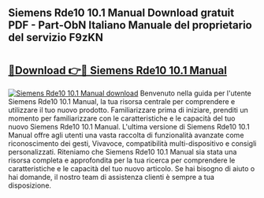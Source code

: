 ## Siemens Rde10 10.1 Manual Download gratuit PDF - Part-ObN Italiano Manuale del proprietario del servizio F9zKN

# <h2><a href="http://dfbp1np.blite.top/?on=Siemens+Rde10+10.1+Manual">🔗Download 👉🔴 Siemens Rde10 10.1 Manual</a></h2>

[![Siemens Rde10 10.1 Manual download](https://i.imgur.com/lujVjoI.png)](http://dfbp1np.blite.top/?on=Siemens+Rde10+10.1+Manual)
Benvenuto nella guida per l'utente Siemens Rde10 10.1 Manual, la tua risorsa centrale per comprendere e utilizzare il tuo nuovo prodotto. Familiarizzare prima di iniziare, prenditi un momento per familiarizzare con le caratteristiche e le capacità del tuo nuovo Siemens Rde10 10.1 Manual. L'ultima versione di Siemens Rde10 10.1 Manual offre agli utenti una vasta raccolta di funzionalità avanzate come riconoscimento dei gesti, Vivavoce, compatibilità multi-dispositivo e consigli personalizzati. Riteniamo che Siemens Rde10 10.1 Manual sia stata una risorsa completa e approfondita per la tua ricerca per comprendere le caratteristiche e le capacità del tuo nuovo articolo. Se hai bisogno di aiuto o hai domande, il nostro team di assistenza clienti è sempre a tua disposizione.
